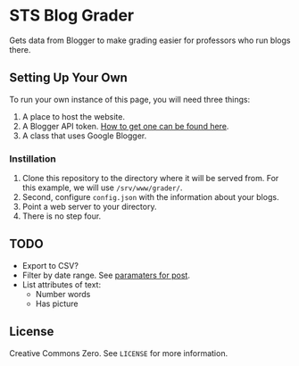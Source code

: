 # STS Blog Grader

Gets data from Blogger to make grading easier for professors who run blogs there.

## Setting Up Your Own

To run your own instance of this page, you will need three things:

1. A place to host the website.
2. A Blogger API token.
   [How to get one can be found here](https://developers.google.com/blogger/docs/3.0/using#APIKey).
3. A class that uses Google Blogger.

### Instillation

1. Clone this repository to the directory where it will be served from.
   For this example, we will use `/srv/www/grader/`.
2. Second, configure `config.json` with the information about your blogs.
3. Point a web server to your directory.
4. There is no step four.

## TODO

* Export to CSV?
* Filter by date range.
  See [paramaters for post](https://developers.google.com/blogger/docs/3.0/reference/posts/list).
* List attributes of text:
	* Number words
	* Has picture

## License

Creative Commons Zero.
See `LICENSE` for more information.


